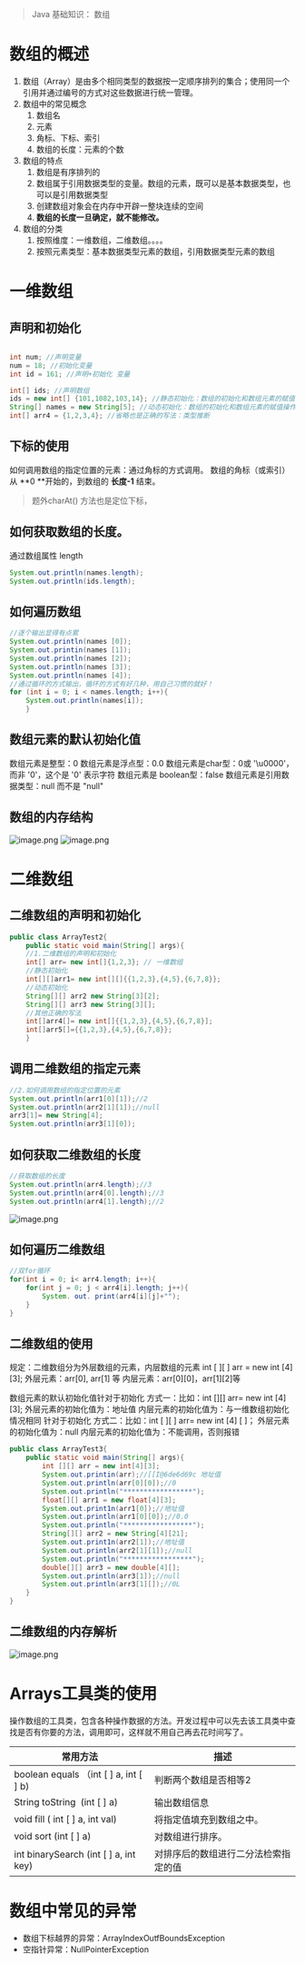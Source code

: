 > Java 基础知识： 数组

# 数组的概述

1. 数组（Array）是由多个相同类型的数据按一定顺序排列的集合；使用同一个引用并通过编号的方式对这些数据进行统一管理。
2. 数组中的常见概念
   1. 数组名
   2. 元素
   3. 角标、下标、索引
   4. 数组的长度：元素的个数
4. 数组的特点
   1. 数组是有序排列的
   2. 数组属于引用数据类型的变量。数组的元素，既可以是基本数据类型，也可以是引用数据类型
   3. 创建数组对象会在内存中开辟一整块连续的空间
   4. **数组的长度一旦确定，就不能修改。**
5. 数组的分类
   1. 按照维度：一维数组，二维数组。。。。
   2. 按照元素类型：基本数据类型元素的数组，引用数据类型元素的数组
# 一维数组
## 声明和初始化
```java

int num; //声明变量
num = 18; //初始化变量
int id = 161; //声明+初始化 变量

int[] ids; //声明数组
ids = new int[] {101,1082,103,14}; //静态初始化：数组的初始化和数组元素的赋值操作同时进行
String[] names = new String[5]; //动态初始化：数组的初始化和数组元素的赋值操作分开进行
int[] arr4 = {1,2,3,4}; //省略也是正确的写法：类型推断

```
## 下标的使用
如何调用数组的指定位置的元素：通过角标的方式调用。
数组的角标（或索引）从 **0 **开始的，到数组的 **长度-1** 结束。
> 题外charAt() 方法也是定位下标，

## 如何获取数组的长度。
通过数组属性 length
```java
System.out.println(names.length);
System.out.println(ids.length);
```
## 如何遍历数组
```java
//逐个输出显得有点累
System.out.println(names [0]); 
System.out.printin(names [1]);
System.out.println(names [2]);
System.out.println(names [3]);
System.out.println(names [4]);
//通过循环的方式输出，循环的方式有好几种，用自己习惯的就好！
for (int i = 0; i < names.length; i++){
	System.out.println(names[i]);
	}
```
## 数组元素的默认初始化值
数组元素是整型：0
数组元素是浮点型：0.0
数组元素是char型：0或 '\u0000'，而非 '0'，这个是 '0' 表示字符
数组元素是 boolean型：false
数组元素是引用数据类型：null 而不是 "null"
## 数组的内存结构
![image.png](_assets/Java%20数组/1600501680544-9413496c-d2ed-4b81-8eb1-43a545fff18b.png)
![image.png](_assets/Java%20数组/1600504040585-0260ce69-9ef3-485c-b0c7-e11f836e1888.png)

# 二维数组
## 二维数组的声明和初始化
```java
public class ArrayTest2{
	public static void main(String[] args){
	//1.二维数组的声明和初始化
	int[] arr= new int[]{1,2,3}; // 一维数组
	//静态初始化
	int[][]arr1= new int[][]{{1,2,3},{4,5},{6,7,8}};
	//动态初始化
	String[][] arr2 new String[3][2];
	String[][] arr3 new String[3][];
	//其他正确的写法
	int[]arr4[]= new int[]{{1,2,3},{4,5},{6,7,8}]; 
	int[]arr5[]={{1,2,3},{4,5},{6,7,8}};
    }
```
## 调用二维数组的指定元素
```java
//2.如何调用数组的指定位置的元素
System.out.println(arr1[0][1]);//2
System.out.println(arr2[1][1]);//null 
arr3[1]= new String[4];
System.out.println(arr3[1][0]);

```
## 如何获取二维数组的长度
```java
//获取数组的长度
System.out.println(arr4.length);//3 
System.out.println(arr4[0].length);//3
System.out.println(arr4[1].length);//2
```
![image.png](_assets/Java%20数组/1608605533094-191c6dff-de21-49f9-a166-ab60da18d5e6.png)
## 如何遍历二维数组
```java
//双for循环
for(int i = 0; i< arr4.length; i++){
	for(int j = 0; j < arr4[i].length; j++){
		System. out. print(arr4[i][j]+""); 
	}
}
```
## 二维数组的使用
规定：二维数组分为外层数组的元素，内层数组的元素
int [ ][ ] arr =  new int [4][3];
外层元素：arr[0], arr[1] 等
内层元素：arr[0][0]，arr[1][2]等

数组元素的默认初始化值针对于初始化
方式一：比如：int [][] arr= new int [4][3]; 
外层元素的初始化值为：地址值 
内层元素的初始化值为：与一维数组初始化情况相同 针对于初始化
方式二：比如：int [ ][ ] arr= new int [4] [ ]；
外层元素的初始化值为：null
内层元素的初始化值为：不能调用，否则报错
```java
public class ArrayTest3{
    public static void main(String[] args){
		int [][] arr = new int[4][3];
		System.out.printin(arr);//[[I@6de6d69c 地址值
		System.out.println(arr[0][0]);//0
		System.out.println("*****************");
		float[][] arr1 = new float[4][3];
		System.out.print1n(arr1[0]);//地址值
		System.out.println(arr1[0][0]);//0.0
		System.out.println("*****************");
		String[][] arr2 = new String[4][21];
		System.out.print1n(arr2[1]);//地址值
		System.out.println(arr2[1][1]);//null 
		System.out.println("*****************");
		double[][] arr3 = new double[4][];
		System.out.println(arr3[1]);//null 
		System.out.println(arr3[1][]);//0L
	}
}
```
## 二维数组的内存解析
![image.png](_assets/Java%20数组/1600503889336-a45d06ce-6235-40bf-8bfb-ad648738703e.png)
# Arrays工具类的使用
操作数组的工具类，包含各种操作数据的方法。开发过程中可以先去该工具类中查找是否有你要的方法，调用即可，这样就不用自己再去花时间写了。

| 常用方法 | 描述 |
| --- | --- |
| boolean equals （int [ ] a, int [ ] b)  | 判断两个数组是否相等2  |
| String toString  (int [ ] a) | 输出数组信息 |
| void fill ( int [ ] a, int val) | 将指定值填充到数组之中。 |
| void sort (int [ ] a) | 对数组进行排序。 |
| int binarySearch (int [ ] a, int key) | 对排序后的数组进行二分法检索指定的值 |

# 数组中常见的异常

- 数组下标越界的异常：ArrayIndexOutfBoundsException
- 空指针异常：NullPointerException


